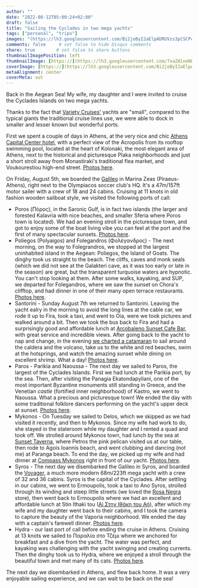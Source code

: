 ```yaml
---
author: ""
date: "2022-08-12T05:00:24+02:00"
draft: false
title: "Sailing the Cyclades in two mega yachts"
tags: ["personal", "trips"]
images: "(https://lh3.googleusercontent.com/Bi2joByI2aElpADRUVzs3pCSCPcSRxSilK0U-LVz8CtqXUPTuBdgr072ANHmVpdRPMFsIYVVL9hORWklXuT-BFxCShS_mu9d0rxJlxth3MRm5oj3wwFjYR5zX1RXxagNyyeLDuX22WY=w2400)"
comments: false     # set false to hide Disqus comments
share: true        # set false to share buttons
thumbnailImagePosition: left
thumbnailImage: [https://](https://lh3.googleusercontent.com/7xaZAlneNFkrvV6AUTxG7kKLfYodEO0VsmP4wUGdrd5oYr7ZZv71-Fk7qiE25tjOS1t0lffF9jc03GBgUQiLQEslYVBtfIMGCoc2UNPTQdudImGNnftU_xAYXwF5mnMeYmirtG0vvFc=w2400)
coverImage: [https://](https://lh3.googleusercontent.com/Bi2joByI2aElpADRUVzs3pCSCPcSRxSilK0U-LVz8CtqXUPTuBdgr072ANHmVpdRPMFsIYVVL9hORWklXuT-BFxCShS_mu9d0rxJlxth3MRm5oj3wwFjYR5zX1RXxagNyyeLDuX22WY=w2400)
metaAlignment: center
coverMeta: out
---
```


Back in the Aegean Sea! My wife, my daughter and I were invited to cruise the Cyclades Islands on two mega yachts.

<!--more-->

Thanks to the fact that [Variety Cruises'](https://www.varietycruises.com/) yachts are "small", compared to the typical giants the traditional cruise lines use, we were able to dock in smaller and lesser known but wonderful ports. 

First we spent a couple of days in Athens, at the very nice and chic [Athens Capital Center hotel](https://achotel.gr/athenscapitalhotel-mgallery/index.htm), with a perfect view of the Acropolis from its rooftop swimming pool, located at the heart of Kolonaki, the most elegant area of Athens, next to the historical and picturesque Plaka neighborhoods and just a short stroll away from Monastiraki's traditional flea market, and Voukourestiou high-end street. [Photos here](https://photos.app.goo.gl/PrR5csnbYddmgnAv8).

On Friday, August 5th, we boarded the [Galileo](https://www.varietycruises.com/ships/ships/galileo) in Marina Zeas (Piraeus-Athens), right next to the Olympiacos soccer club's HQ. It's a 47m/157ft motor sailer with a crew of 18 and 24 cabins. Cruising at 11 knots in old fashion wooden sailboat style, we visited the following ports of call: 

* Poros (Πόρος), in the Saronic Gulf, is in fact two islands (the larger and forested Kalavria with nice beaches, and smaller Sferia where Poros town is located). We had an evening stroll in the picturesque town, and got to enjoy some of the boat living vibe you can feel at the port and the first of many spectacular sunsets. [Photos here](https://photos.app.goo.gl/9QCb7FUYbHcqyNsA7).
* Poliegos (Polyaigos) and Folegandros (Φολέγανδρος) - The next morning, on the way to Folegrandros, we stopped at the largest uninhabited island in the Aegean: Poliegos, the Island of Goats. The dinghy took us straight to the beach. The cliffs, caves and monk seals (which we did not see at the Galakteri cave, as it was too early or late in the season) are great, but the transparent turquoise waters are hypnotic. You can't stop looking at them. After some walks, kayaking, and SUP, we departed for Folegandros, where we saw the sunset on Chora's clifftop, and had dinner in one of their many open terrace restaurants. [Photos here](https://photos.app.goo.gl/SzLLRqBzjshXfw2o9).
* Santorini - Sunday August 7th we returned to Santorini. Leaving the yacht ealry in the morning to avoid the long lines at the cable car, we rode it up to Fira, took a taxi, and went to Oia, were we took pictures and walked around a bit. Then we took the bus back to Fira and had a surprisingly good and affordable lunch at [Arcobaleno Sunset Cafe Bar](https://www.tripadvisor.com/Restaurant_Review-g482942-d7121430-Reviews-Arcobaleno_sunset_cafe_bar-Fira_Santorini_Cyclades_South_Aegean.html), with great service and incredible views. After going back to the yacht to nap and change, in the evening [we charted a catamaran](https://sailmythsantorini.com/) to sail around the caldera and the volcano, take us to the white and red beaches, swim at the hotsprings, and watch the amazing sunset while dining on excellent shrimp. What a day! [Photos here](https://photos.app.goo.gl/E7pDPF5qB2nqmpAv7).
* Paros - Parikia and Naoussa - The next day we sailed to Paros, the largest of the Cyclades Islands. First we had lunch at the Parikia port, by the sea. Then, after visiting the Panagia Ekatondapyliani, one of the most important Byzantine monuments still standing in Greece, and the Venetian *castle* (fortified inner neighborhood) of Kastro, we went to Naoussa. What a precious and picturesque town! We ended the day with some traditional folklore dancers performing on the yacht's upper deck at sunset. [Photos here](https://photos.app.goo.gl/kUB54PM3598kYCXu5).
* Mykonos - On Tuesday we sailed to Delos, which we skipped as we had visited it recently, and then to Mykonos. Since my wife had work to do, she stayed in the stateroom while my daughter and I rented a quad and took off. We strolled around Mykonos town, had lunch by the sea at [Sunset Taverna](https://www.tripadvisor.com/Restaurant_Review-g662620-d2214433-Reviews-Sunset_Taverna-Mykonos_Town_Mykonos_Cyclades_South_Aegean.html), where Petros the pink pelican visited us at our table, then rode to Agois Ioannis beach, and went clubbing and dancing (not me) at Paranga beach. To end the day, we picked up my wife and had dinner at [Compass Mykonos](https://compassmykonos.com/) right in front of our yacht. [Photos here](https://photos.app.goo.gl/qbihb7ZhVbTXx33M7).
* Syros - The next day we disembarked the Galileo in Syros, and boarded the  [Voyager](https://www.varietycruises.com/ships/ships/variety-voyager), a much more modern 68m/223ft mega yacht with a crew of 32 and 36 cabins. Syros is the capital of the Cyclades. After settling in our cabins, we went to Ermoupolis, took a taxi to Ano Syros, strolled through its winding and steep little streets (we loved the [Rosa Negra](https://www.instagram.com/rosanegrasyros/) store), then went back to Ermoupolis where we had an excellent and affordable lunch at Stin Ithaki tou ([Ai Στην Ιθάκη του Αή](https://www.facebook.com/www.ithakitouai.gr/)), after which my wife and my daughter went back to their cabins, and I took the camera to capture the beauty of the Vaporia neighborhood. We ended the day with a captain's farewell dinner. [Photos here](https://photos.app.goo.gl/ZT3jjgwiTTxwgzH27).
* Hydra - our last port of call before ending the cruise in Athens. Cruising at 13 knots we sailed to Παραλία στο Τζέμι where we anchored for breakfast and a dive from the yacht. The water was perfect, and kayaking was challenging with the yacht swinging and creating currents. Then the dinghy took us to Hydra, where we enjoyed a stroll through the beautiful town and met many of its cats. [Photos here](https://photos.app.goo.gl/zV5QTNPjY1mbfp5R7).

The next day we disembarked in Athens, and flew back home. It was a very enjoyable sailing experience, and we can wait to be back on the sea!